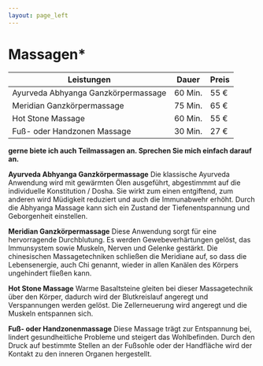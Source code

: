```yaml
---
layout: page_left
---
```


# Massagen*

| Leistungen          | Dauer 	| Preis 	|
|--------|-------|-------|
| Ayurveda Abhyanga Ganzkörpermassage	| 60 Min.	| 55 €    	|
| Meridian Ganzkörpermassage   	| 75 Min.	| 65 €    	|
| Hot Stone Massage       	| 60 Min.	| 55 €    	|
| Fuß- oder Handzonen Massage  	| 30 Min.	| 27 €    	|


**gerne biete ich auch Teilmassagen an. Sprechen Sie mich einfach darauf an.**

**Ayurveda Abhyanga Ganzkörpermassage**
Die klassische Ayurveda Anwendung wird mit gewärmten Ölen ausgeführt, abgestimmmt auf die individuelle Konstitution / Dosha. Sie wirkt zum einen entgiftend, zum anderen wird Müdigkeit reduziert und auch die Immunabwehr erhöht. Durch die Abhyanga Massage kann sich ein Zustand der Tiefenentspannung und Geborgenheit einstellen.

**Meridian Ganzkörpermassage**
Diese Anwendung sorgt für eine hervorragende Durchblutung. Es werden Gewebeverhärtungen gelöst, das Immunsystem sowie Muskeln, Nerven und Gelenke gestärkt. Die chinesischen Massagetechniken schließen die Meridiane auf, so dass die Lebensenergie, auch Chi genannt, wieder in allen Kanälen des Körpers ungehindert fließen kann. 

**Hot Stone Massage**
Warme Basaltsteine gleiten bei dieser Massagetechnik über den Körper, dadurch wird der Blutkreislauf angeregt und Verspannungen werden gelöst. Die Zellerneuerung wird angeregt und die Muskeln entspannen sich.

**Fuß- oder Handzonenmassage**
Diese Massage trägt zur Entspannung bei, lindert gesundheitliche Probleme und steigert das Wohlbefinden. Durch den Druck auf bestimmte Stellen an der Fußsohle oder der Handfläche wird der Kontakt zu den inneren Organen hergestellt.
